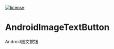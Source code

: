 [![license](https://img.shields.io/github/license/mashape/apistatus.svg)]()

# AndroidImageTextButton
Android图文按钮
